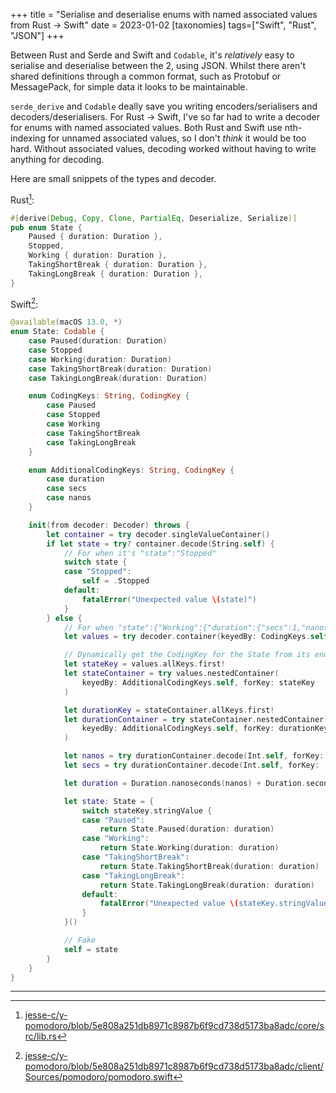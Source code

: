 +++
title = "Serialise and deserialise enums with named associated values from Rust → Swift"
date = 2023-01-02
[taxonomies]
tags=["Swift", "Rust", "JSON"]
+++

Between Rust and Serde and Swift and `Codable`, it's _relatively_ easy to serialise and deserialise between the 2, using JSON. Whilst there aren't shared definitions through a common format, such as Protobuf or MessagePack, for simple data it looks to be maintainable.

`serde_derive` and `Codable` deally save you writing encoders/serialisers and decoders/deserialisers. For Rust → Swift, I've so far had to write a decoder for enums with named associated values. Both Rust and Swift use nth-indexing for unnamed associated values, so I don't _think_ it would be too hard. Without associated values, decoding worked without having to write anything for decoding.

Here are small snippets of the types and decoder.

Rust[^1]:

```rust
#[derive(Debug, Copy, Clone, PartialEq, Deserialize, Serialize)]
pub enum State {
    Paused { duration: Duration },
    Stopped,
    Working { duration: Duration },
    TakingShortBreak { duration: Duration },
    TakingLongBreak { duration: Duration },
}
```

Swift[^2]:

```swift
@available(macOS 13.0, *)
enum State: Codable {
    case Paused(duration: Duration)
    case Stopped
    case Working(duration: Duration)
    case TakingShortBreak(duration: Duration)
    case TakingLongBreak(duration: Duration)

    enum CodingKeys: String, CodingKey {
        case Paused
        case Stopped
        case Working
        case TakingShortBreak
        case TakingLongBreak
    }

    enum AdditionalCodingKeys: String, CodingKey {
        case duration
        case secs
        case nanos
    }

    init(from decoder: Decoder) throws {
        let container = try decoder.singleValueContainer()
        if let state = try? container.decode(String.self) {
            // For when it's "state":"Stopped"
            switch state {
            case "Stopped":
                self = .Stopped
            default:
                fatalError("Unexpected value \(state)")
            }
        } else {
            // For when "state":{"Working":{"duration":{"secs":1,"nanos":0}}}
            let values = try decoder.container(keyedBy: CodingKeys.self)

            // Dynamically get the CodingKey for the State from its enum
            let stateKey = values.allKeys.first!
            let stateContainer = try values.nestedContainer(
                keyedBy: AdditionalCodingKeys.self, forKey: stateKey
            )

            let durationKey = stateContainer.allKeys.first!
            let durationContainer = try stateContainer.nestedContainer(
                keyedBy: AdditionalCodingKeys.self, forKey: durationKey
            )

            let nanos = try durationContainer.decode(Int.self, forKey: .nanos)
            let secs = try durationContainer.decode(Int.self, forKey: .secs)

            let duration = Duration.nanoseconds(nanos) + Duration.seconds(secs)

            let state: State = {
                switch stateKey.stringValue {
                case "Paused":
                    return State.Paused(duration: duration)
                case "Working":
                    return State.Working(duration: duration)
                case "TakingShortBreak":
                    return State.TakingShortBreak(duration: duration)
                case "TakingLongBreak":
                    return State.TakingLongBreak(duration: duration)
                default:
                    fatalError("Unexpected value \(stateKey.stringValue)")
                }
            }()

            // Fake
            self = state
        }
    }
}
```

---

[^1]: [jesse-c/y-pomodoro/blob/5e808a251db8971c8987b6f9cd738d5173ba8adc/core/src/lib.rs](https://github.com/jesse-c/y-pomodoro/blob/5e808a251db8971c8987b6f9cd738d5173ba8adc/core/src/lib.rs#L45)

[^2]: [jesse-c/y-pomodoro/blob/5e808a251db8971c8987b6f9cd738d5173ba8adc/client/Sources/pomodoro/pomodoro.swift](https://github.com/jesse-c/y-pomodoro/blob/5e808a251db8971c8987b6f9cd738d5173ba8adc/client/Sources/pomodoro/pomodoro.swift#L72)
